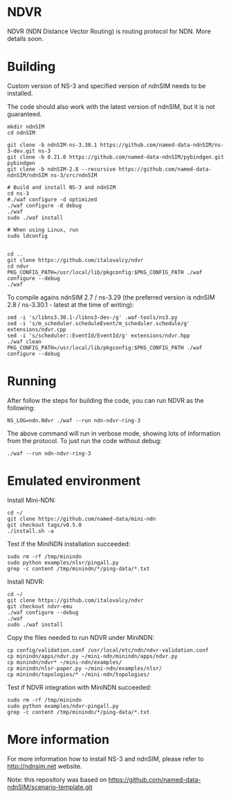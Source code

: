 NDVR
====

NDVR (NDN Distance Vector Routing) is routing protocol for NDN. More details soon.

Building
========

Custom version of NS-3 and specified version of ndnSIM needs to be installed.

The code should also work with the latest version of ndnSIM, but it is not guaranteed.

    mkdir ndnSIM
    cd ndnSIM

    git clone -b ndnSIM-ns-3.30.1 https://github.com/named-data-ndnSIM/ns-3-dev.git ns-3
    git clone -b 0.21.0 https://github.com/named-data-ndnSIM/pybindgen.git pybindgen
    git clone -b ndnSIM-2.8 --recursive https://github.com/named-data-ndnSIM/ndnSIM ns-3/src/ndnSIM

    # Build and install NS-3 and ndnSIM
    cd ns-3
    #./waf configure -d optimized
    ./waf configure -d debug
    ./waf
    sudo ./waf install

    # When using Linux, run
    sudo ldconfig


    cd ..
    git clone https://github.com/italovalcy/ndvr
    cd ndvr
    PKG_CONFIG_PATH=/usr/local/lib/pkgconfig:$PKG_CONFIG_PATH ./waf configure --debug
    ./waf

To compile agains ndnSIM 2.7 / ns-3.29 (the preferred version is ndnSIM 2.8 / ns-3.30.1 - latest at the time of writing):

    sed -i 's/libns3.30.1-/libns3-dev-/g' .waf-tools/ns3.py
    sed -i 's/m_scheduler.scheduleEvent/m_scheduler.schedule/g' extensions/ndvr.cpp
    sed -i 's/scheduler::EventId/EventId/g' extensions/ndvr.hpp
    ./waf clean
    PKG_CONFIG_PATH=/usr/local/lib/pkgconfig:$PKG_CONFIG_PATH ./waf configure --debug

Running
=======

After follow the steps for building the code, you can run NDVR as the following:

    NS_LOG=ndn.Ndvr ./waf --run ndn-ndvr-ring-3

The above command will run in verbose mode, showing lots of information from the 
protocol. To just run the code without debug:

    ./waf --run ndn-ndvr-ring-3

Emulated environment
====================

Install Mini-NDN:

	cd ~/
	git clone https://github.com/named-data/mini-ndn
	git checkout tags/v0.5.0
	./install.sh -a

Test if the MiniNDN installation succeeded:

	sudo rm -rf /tmp/minindn
	sudo python examples/nlsr/pingall.py
	grep -c content /tmp/minindn/*/ping-data/*.txt

Install NDVR:

	cd ~/
	git clone https://github.com/italovalcy/ndvr
	git checkout ndvr-emu
	./waf configure --debug
	./waf
	sudo ./waf install

Copy the files needed to run NDVR under MiniNDN:

	cp config/validation.conf /usr/local/etc/ndn/ndvr-validation.conf
	cp minindn/apps/ndvr.py ~/mini-ndn/minindn/apps/ndvr.py
	cp minindn/ndvr* ~/mini-ndn/examples/
	cp minindn/nlsr-paper.py ~/mini-ndn/examples/nlsr/
	cp minindn/topologies/* ~/mini-ndn/topologies/

Test if NDVR integration with MiniNDN succeeded:

	sudo rm -rf /tmp/minindn
	sudo python examples/ndvr-pingall.py
	grep -c content /tmp/minindn/*/ping-data/*.txt

More information
================

For more information how to install NS-3 and ndnSIM, please refer to http://ndnsim.net website.

Note: this repository was based on https://github.com/named-data-ndnSIM/scenario-template.git 
